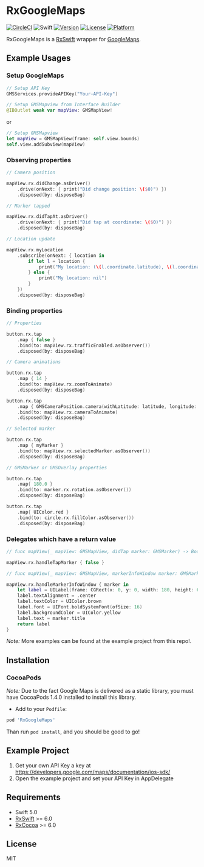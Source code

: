 # RxGoogleMaps
[![CircleCI](https://img.shields.io/circleci/project/github/RxSwiftCommunity/RxGoogleMaps/master.svg)](https://circleci.com/gh/RxSwiftCommunity/RxGoogleMaps/tree/master)
![Swift](https://img.shields.io/badge/Swift-5.0-orange.svg)
[![Version](https://img.shields.io/cocoapods/v/RxGoogleMaps.svg?style=flat)](http://cocoapods.org/pods/RxGoogleMaps)
[![License](https://img.shields.io/cocoapods/l/RxGoogleMaps.svg?style=flat)](http://cocoapods.org/pods/RxGoogleMaps)
[![Platform](https://img.shields.io/cocoapods/p/RxGoogleMaps.svg?style=flat)](http://cocoapods.org/pods/RxGoogleMaps)


RxGoogleMaps is a [RxSwift](https://github.com/ReactiveX/RxSwift) wrapper for [GoogleMaps](https://developers.google.com/maps/documentation/ios-sdk/).

## Example Usages

### Setup GoogleMaps
```swift
// Setup API Key
GMSServices.provideAPIKey("Your-API-Key")
```


```swift
// Setup GMSMapview from Interface Builder
@IBOutlet weak var mapView: GMSMapView!
```
or
```swift
// Setup GMSMapview
let mapView = GMSMapView(frame: self.view.bounds)
self.view.addSubview(mapView)
```

### Observing properties
```swift
// Camera position

mapView.rx.didChange.asDriver()
    .drive(onNext: { print("Did change position: \($0)") })
    .disposed(by: disposeBag)

// Marker tapped

mapView.rx.didTapAt.asDriver()
    .drive(onNext: { print("Did tap at coordinate: \($0)") })
    .disposed(by: disposeBag)

// Location update

mapView.rx.myLocation
    .subscribe(onNext: { location in
        if let l = location {
            print("My location: (\(l.coordinate.latitude), \(l.coordinate.longitude))")
        } else {
            print("My location: nil")
        }
    })
    .disposed(by: disposeBag)

```

### Binding properties
```Swift
// Properties

button.rx.tap
    .map { false }
    .bind(to: mapView.rx.trafficEnabled.asObserver())
    .disposed(by: disposeBag)

// Camera animations

button.rx.tap
    .map { 14 }
    .bind(to: mapView.rx.zoomToAnimate)
    .disposed(by: disposeBag)

button.rx.tap
    .map { GMSCameraPosition.camera(withLatitude: latitude, longitude: longitude, zoom: 8, bearing: 10, viewingAngle: 30) }
    .bind(to: mapView.rx.cameraToAnimate)
    .disposed(by: disposeBag)

// Selected marker

button.rx.tap
    .map { myMarker }
    .bind(to: mapView.rx.selectedMarker.asObserver())
    .disposed(by: disposeBag)

// GMSMarker or GMSOverlay properties

button.rx.tap
    .map{ 180.0 }
    .bind(to: marker.rx.rotation.asObserver())
    .disposed(by: disposeBag)

button.rx.tap
    .map{ UIColor.red }
    .bind(to: circle.rx.fillColor.asObserver())
    .disposed(by: disposeBag)

```

### Delegates which have a return value
```Swift
// func mapView(_ mapView: GMSMapView, didTap marker: GMSMarker) -> Bool

mapView.rx.handleTapMarker { false }

// func mapView(_ mapView: GMSMapView, markerInfoWindow marker: GMSMarker) -> UIView?

mapView.rx.handleMarkerInfoWindow { marker in
    let label = UILabel(frame: CGRect(x: 0, y: 0, width: 180, height: 60))
    label.textAlignment = .center
    label.textColor = UIColor.brown
    label.font = UIFont.boldSystemFont(ofSize: 16)
    label.backgroundColor = UIColor.yellow
    label.text = marker.title
    return label
}

```

*Note:* More examples can be found at the example project from this repo!.

## Installation

### CocoaPods

  *Note:* Due to the fact Google Maps is delivered as a static library, you must have CocoaPods 1.4.0 installed to install this library.


- Add to your `Podfile`:

```ruby
pod 'RxGoogleMaps'
```

Than run `pod install`, and you should be good to go!

## Example Project

1. Get your own API Key a key at https://developers.google.com/maps/documentation/ios-sdk/
2. Open the example project and set your API Key in AppDelegate

## Requirements

- Swift 5.0
- [RxSwift](https://github.com/ReactiveX/RxSwift) >= 6.0
- [RxCocoa](https://github.com/ReactiveX/RxSwift) >= 6.0

## License

MIT
